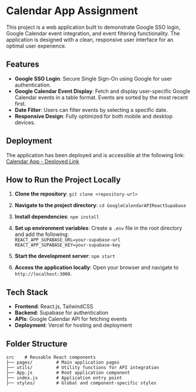 # Calendar App Assignment

This project is a web application built to demonstrate Google SSO login, Google Calendar event integration, and event filtering functionality. The application is designed with a clean, responsive user interface for an optimal user experience.

## Features

- **Google SSO Login**: Secure Single Sign-On using Google for user authentication.
- **Google Calendar Event Display**: Fetch and display user-specific Google Calendar events in a table format. Events are sorted by the most recent first.
- **Date Filter**: Users can filter events by selecting a specific date.
- **Responsive Design**: Fully optimized for both mobile and desktop devices.

## Deployment

The application has been deployed and is accessible at the following link: [Calendar App - Deployed Link](https://calendar-app-7a4n.vercel.app/)

## How to Run the Project Locally

1. **Clone the repository**: `git clone <repository-url>`
2. **Navigate to the project directory**: `cd GoogleCalendarAPIReactSupabase`
3. **Install dependencies**: `npm install`
4. **Set up environment variables**: Create a `.env` file in the root directory and add the following:  
   `REACT_APP_SUPABASE_URL=your-supabase-url`  
   `REACT_APP_SUPABASE_KEY=your-supabase-key`  
 
5. **Start the development server**: `npm start`
6. **Access the application locally**: Open your browser and navigate to `http://localhost:3000`.

## Tech Stack

- **Frontend**: React.js, TailwindCSS
- **Backend**: Supabase for authentication
- **APIs**: Google Calendar API for fetching events
- **Deployment**: Vercel for hosting and deployment

## Folder Structure

```plaintext
src    # Reusable React components
├── pages/         # Main application pages
├── utils/         # Utility functions for API integration
├── App.js         # Root application component
├── index.js       # Application entry point
├── styles/        # Global and component-specific styles
